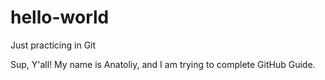 # hello-world
Just practicing in Git

Sup, Y'all! My name is Anatoliy, and I am trying to complete GitHub Guide.

